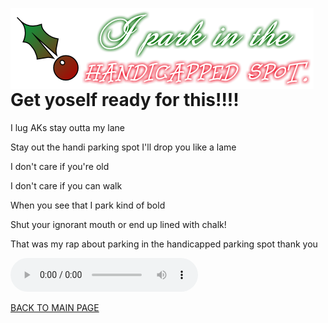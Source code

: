 <img src="handicap.png"
     alt="I'm being sarcastic"
     style="float: left; margin-right: 10px;" />
     
# Get yoself ready for this!!!!

I lug AKs stay outta my lane

Stay out the handi parking spot I'll drop you like a lame

I don't care if you're old

I don't care if you can walk

When you see that I park kind of bold

Shut your ignorant mouth or end up lined with chalk!

              

That was my rap about parking in the handicapped parking spot thank you


<audio controls autostart="true">
  <source src="woaaa.mp3" type="audio/mpeg">
Your browser does not support the audio element.
</audio>
     
[BACK TO MAIN PAGE](README.md)
